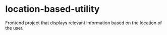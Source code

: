 # location-based-utility
Frontend project that displays relevant information based on the location of the user.

